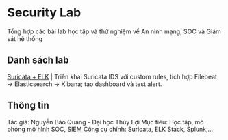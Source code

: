 # Security Lab
Tổng hợp các bài lab học tập và thử nghiệm về An ninh mạng, SOC và Giám sát hệ thống


## Danh sách lab
[Suricata + ELK](./suricata-elk) | Triển khai Suricata IDS với custom rules, tích hợp Filebeat → Elasticsearch → Kibana; tạo dashboard và test alert.

## Thông tin
Tác giả: Nguyễn Bảo Quang - Đại học Thủy Lợi
Mục tiêu: Học tập, mô phỏng mô hình SOC, SIEM
Công cụ chính: Suricata, ELK Stack, Splunk,...
